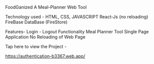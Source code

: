 FoodGanized
A Meal-Planner Web Tool

Technology used -
HTML, CSS, JAVASCRIPT
React-Js (no reloading)
FireBase DataBase (FireStore)

Features-
Login - Logout Functionality
Meal Planner Tool
Single Page Application
No Reloading of Web Page

Tap here to view the Project -

https://authentication-b3367.web.app/
